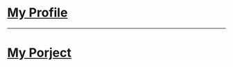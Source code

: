 # [My Profile](https://www.github.com/kong-fan-xing123)
***
# [My Porject](/kong-fan-xing123/1.html)

